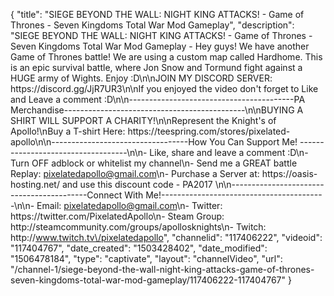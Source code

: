 {
    "title": "SIEGE BEYOND THE WALL: NIGHT KING ATTACKS! - Game of Thrones - Seven Kingdoms Total War Mod Gameplay",
    "description": "SIEGE BEYOND THE WALL: NIGHT KING ATTACKS! - Game of Thrones - Seven Kingdoms Total War Mod Gameplay - Hey guys! We have another Game of Thrones battle! We are using a custom map called Hardhome. This is an epic survival battle, where Jon Snow and Tormund fight against a HUGE army of Wights. Enjoy :D\n\nJOIN MY DISCORD SERVER: https:\/\/discord.gg\/JjR7UR3\n\nIf you enjoyed the video don't forget to Like and Leave a comment :D\n\n-----------------------------------------PA Merchandise---------------------------------------------\n\nBUYING A SHIRT WILL SUPPORT A CHARITY!\n\nRepresent the Knight's of Apollo!\nBuy a T-shirt Here: https:\/\/teespring.com\/stores\/pixelated-apollo\n\n----------------------------------How You Can Support Me! -----------------------------------\n\n- Like, share and leave a comment :D\n- Turn OFF adblock or whitelist my channel\n- Send me a GREAT battle Replay: pixelatedapollo@gmail.com\n- Purchase a Server at: https:\/\/oasis-hosting.net\/ and use this discount code - PA2017 \n\n------------------------------------------Connect With Me!-----------------------------------------\n\n- Email: pixelatedapollo@gmail.com\n- Twitter: https:\/\/twitter.com\/PixelatedApollo\n- Steam Group:  http:\/\/steamcommunity.com\/groups\/apollosknights\n- Twitch: http:\/\/www.twitch.tv\/pixelatedapollo",
    "channelid": "117406222",
    "videoid": "117404767",
    "date_created": "1503428402",
    "date_modified": "1506478184",
    "type": "captivate",
    "layout": "channelVideo",
    "url": "\/channel-1\/siege-beyond-the-wall-night-king-attacks-game-of-thrones-seven-kingdoms-total-war-mod-gameplay\/117406222-117404767"
}